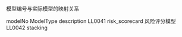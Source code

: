 模型编号与实际模型的映射关系


modelNo         ModelType           description
LL0041          risk_scorecard      风险评分模型
LL0042          stacking